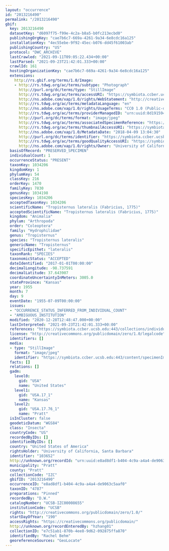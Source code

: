 ```yaml
---
layout: "occurrence"
id: "2013216490"
permalink: "/2013216490"
gbif:
  key: 2013216490
  datasetKey: "d6097f75-f99e-4c2a-b8a5-b0fc213ecbd0"
  publishingOrgKey: "cae7b6c7-669a-4261-9a34-6e8cdc16a125"
  installationKey: "4ec55ebe-9f92-45ec-b076-dd45f61003ab"
  publishingCountry: "US"
  protocol: "DWC_ARCHIVE"
  lastCrawled: "2021-09-11T09:05:22.434+00:00"
  lastParsed: "2021-09-23T21:42:01.333+00:00"
  crawlId: 161
  hostingOrganizationKey: "cae7b6c7-669a-4261-9a34-6e8cdc16a125"
  extensions:
    http://rs.gbif.org/terms/1.0/Image:
    - http://rs.tdwg.org/ac/terms/subtype: "Photograph"
      http://purl.org/dc/terms/type: "StillImage"
      http://rs.tdwg.org/ac/terms/accessURI: "https://symbiota.ccber.ucsb.edu:443/content/specimenImages/UCSB_IZC/UCSB-IZC00008/UCSB-IZC00008655_lg.jpg"
      http://ns.adobe.com/xap/1.0/rights/WebStatement: "http://creativecommons.org/publicdomain/zero/1.0/"
      http://rs.tdwg.org/ac/terms/metadataLanguage: "en"
      http://ns.adobe.com/xap/1.0/rights/UsageTerms: "CC0 1.0 (Public-domain)"
      http://rs.tdwg.org/ac/terms/providerManagedID: "urn:uuid:8d191594-4371-4220-b980-6fd5f4f5e31a"
      http://purl.org/dc/terms/format: "image/jpeg"
      http://rs.tdwg.org/ac/terms/associatedSpecimenReference: "https://symbiota.ccber.ucsb.edu:443/collections/individual/index.php?occid=103652"
      http://rs.tdwg.org/ac/terms/thumbnailAccessURI: "https://symbiota.ccber.ucsb.edu:443/content/specimenImages/UCSB_IZC/UCSB-IZC00008/UCSB-IZC00008655_tn.jpg"
      http://ns.adobe.com/xap/1.0/MetadataDate: "2018-04-09 13:04:30"
      http://purl.org/dc/terms/identifier: "https://symbiota.ccber.ucsb.edu:443/content/specimenImages/UCSB_IZC/UCSB-IZC00008/UCSB-IZC00008655_lg.jpg"
      http://rs.tdwg.org/ac/terms/goodQualityAccessURI: "https://symbiota.ccber.ucsb.edu:443/content/specimenImages/UCSB_IZC/UCSB-IZC00008/UCSB-IZC00008655.jpg"
      http://ns.adobe.com/xap/1.0/rights/Owner: "University of California, Santa Barbara"
  basisOfRecord: "PRESERVED_SPECIMEN"
  individualCount: 1
  occurrenceStatus: "PRESENT"
  taxonKey: 1034206
  kingdomKey: 1
  phylumKey: 54
  classKey: 216
  orderKey: 1470
  familyKey: 7830
  genusKey: 1034198
  speciesKey: 1034206
  acceptedTaxonKey: 1034206
  scientificName: "Tropisternus lateralis (Fabricius, 1775)"
  acceptedScientificName: "Tropisternus lateralis (Fabricius, 1775)"
  kingdom: "Animalia"
  phylum: "Arthropoda"
  order: "Coleoptera"
  family: "Hydrophilidae"
  genus: "Tropisternus"
  species: "Tropisternus lateralis"
  genericName: "Tropisternus"
  specificEpithet: "lateralis"
  taxonRank: "SPECIES"
  taxonomicStatus: "ACCEPTED"
  dateIdentified: "2017-01-01T00:00:00"
  decimalLongitude: -98.737591
  decimalLatitude: 37.643907
  coordinateUncertaintyInMeters: 3005.0
  stateProvince: "Kansas"
  year: 1955
  month: 7
  day: 9
  eventDate: "1955-07-09T00:00:00"
  issues:
  - "OCCURRENCE_STATUS_INFERRED_FROM_INDIVIDUAL_COUNT"
  - "AMBIGUOUS_INSTITUTION"
  modified: "2020-12-28T12:48:47.000+00:00"
  lastInterpreted: "2021-09-23T21:42:01.333+00:00"
  references: "https://symbiota.ccber.ucsb.edu:443/collections/individual/index.php?occid=103652"
  license: "http://creativecommons.org/publicdomain/zero/1.0/legalcode"
  identifiers: []
  media:
  - type: "StillImage"
    format: "image/jpeg"
    identifier: "https://symbiota.ccber.ucsb.edu:443/content/specimenImages/UCSB_IZC/UCSB-IZC00008/UCSB-IZC00008655_lg.jpg"
  facts: []
  relations: []
  gadm:
    level0:
      gid: "USA"
      name: "United States"
    level1:
      gid: "USA.17_1"
      name: "Kansas"
    level2:
      gid: "USA.17.76_1"
      name: "Pratt"
  isInCluster: false
  geodeticDatum: "WGS84"
  class: "Insecta"
  countryCode: "US"
  recordedByIDs: []
  identifiedByIDs: []
  country: "United States of America"
  rightsHolder: "University of California, Santa Barbara"
  identifier: "103652"
  http://unknown.org/recordId: "urn:uuid:e8ad8df1-b404-4c9a-a4a4-de9063c5aaf0"
  municipality: "Pratt"
  county: "Pratt"
  collectionCode: "IZC"
  gbifID: "2013216490"
  occurrenceID: "e8ad8df1-b404-4c9a-a4a4-de9063c5aaf0"
  taxonID: "4787"
  preparations: "Pinned"
  recordedBy: "D.W."
  catalogNumber: "UCSB-IZC00008655"
  institutionCode: "UCSB"
  rights: "http://creativecommons.org/publicdomain/zero/1.0/"
  startDayOfYear: "190"
  accessRights: "https://creativecommons.org/publicdomain/"
  http://unknown.org/recordEnteredBy: "hzhang01"
  collectionID: "e7c51ab1-870b-4ee8-9d62-092875ffa870"
  identifiedBy: "Rachel Behm"
  georeferenceSources: "GeoLocate"
---
```

